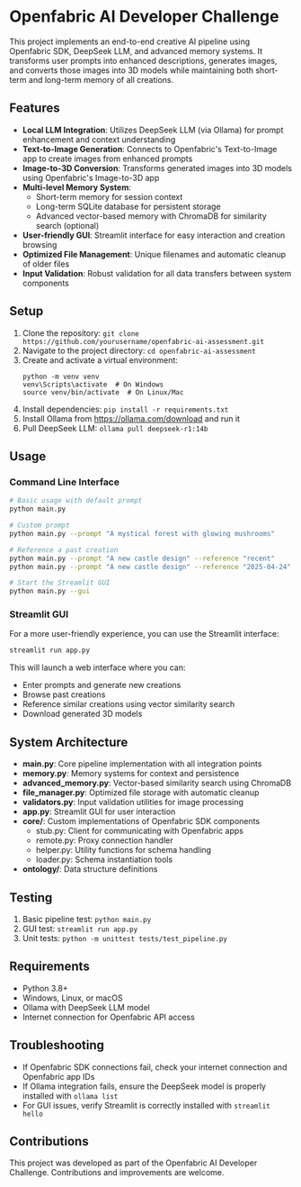 # Openfabric AI Developer Challenge

This project implements an end-to-end creative AI pipeline using Openfabric SDK, DeepSeek LLM, and advanced memory systems. It transforms user prompts into enhanced descriptions, generates images, and converts those images into 3D models while maintaining both short-term and long-term memory of all creations.

## Features

- **Local LLM Integration**: Utilizes DeepSeek LLM (via Ollama) for prompt enhancement and context understanding
- **Text-to-Image Generation**: Connects to Openfabric's Text-to-Image app to create images from enhanced prompts
- **Image-to-3D Conversion**: Transforms generated images into 3D models using Openfabric's Image-to-3D app
- **Multi-level Memory System**:
  - Short-term memory for session context
  - Long-term SQLite database for persistent storage
  - Advanced vector-based memory with ChromaDB for similarity search (optional)
- **User-friendly GUI**: Streamlit interface for easy interaction and creation browsing
- **Optimized File Management**: Unique filenames and automatic cleanup of older files
- **Input Validation**: Robust validation for all data transfers between system components

## Setup

1. Clone the repository: `git clone https://github.com/yourusername/openfabric-ai-assessment.git`
2. Navigate to the project directory: `cd openfabric-ai-assessment`
3. Create and activate a virtual environment: 
   ```
   python -m venv venv
   venv\Scripts\activate  # On Windows
   source venv/bin/activate  # On Linux/Mac
   ```
4. Install dependencies: `pip install -r requirements.txt`
5. Install Ollama from https://ollama.com/download and run it
6. Pull DeepSeek LLM: `ollama pull deepseek-r1:14b`

## Usage

### Command Line Interface

```bash
# Basic usage with default prompt
python main.py

# Custom prompt
python main.py --prompt "A mystical forest with glowing mushrooms"

# Reference a past creation
python main.py --prompt "A new castle design" --reference "recent"
python main.py --prompt "A new castle design" --reference "2025-04-24"

# Start the Streamlit GUI
python main.py --gui
```

### Streamlit GUI

For a more user-friendly experience, you can use the Streamlit interface:

```bash
streamlit run app.py
```

This will launch a web interface where you can:
- Enter prompts and generate new creations
- Browse past creations
- Reference similar creations using vector similarity search
- Download generated 3D models

## System Architecture

- **main.py**: Core pipeline implementation with all integration points
- **memory.py**: Memory systems for context and persistence
- **advanced_memory.py**: Vector-based similarity search using ChromaDB
- **file_manager.py**: Optimized file storage with automatic cleanup
- **validators.py**: Input validation utilities for image processing
- **app.py**: Streamlit GUI for user interaction
- **core/**: Custom implementations of Openfabric SDK components
  - stub.py: Client for communicating with Openfabric apps
  - remote.py: Proxy connection handler
  - helper.py: Utility functions for schema handling
  - loader.py: Schema instantiation tools
- **ontology/**: Data structure definitions

## Testing

1. Basic pipeline test: `python main.py`
2. GUI test: `streamlit run app.py`
3. Unit tests: `python -m unittest tests/test_pipeline.py`

## Requirements

- Python 3.8+
- Windows, Linux, or macOS
- Ollama with DeepSeek LLM model
- Internet connection for Openfabric API access

## Troubleshooting

- If Openfabric SDK connections fail, check your internet connection and Openfabric app IDs
- If Ollama integration fails, ensure the DeepSeek model is properly installed with `ollama list`
- For GUI issues, verify Streamlit is correctly installed with `streamlit hello`

## Contributions

This project was developed as part of the Openfabric AI Developer Challenge. Contributions and improvements are welcome.
